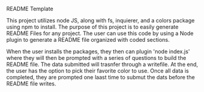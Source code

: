 README Template

This project utilizes node JS, along with fs, inquierer, and a colors package using npm to install. The purpose of this project is to easily generate README Files for any project. The user can use this code by using a Node plugin to generate a README file organized with coded sections. 

When the user installs the packages, they then can plugin 'node index.js' where they will then be prompted with a series of questions to build the README file. The data submitted will trasnfer through a writefile. At the end, the user has the option to pick their favorite color to use. Once all data is completed, they are prompted one laast time to submut the dats before the README file writes. 